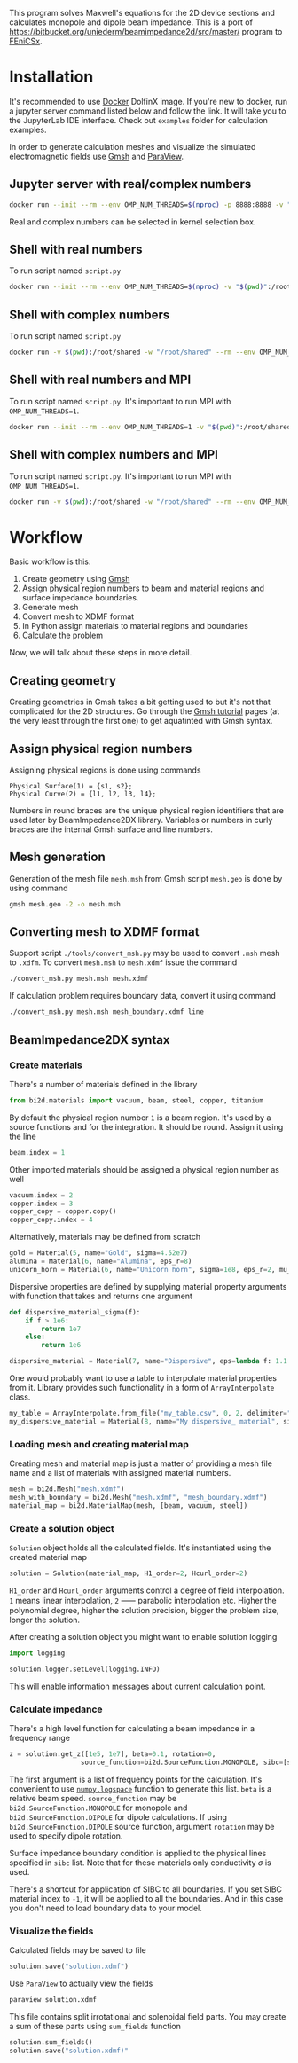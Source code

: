 This program solves Maxwell's equations for the 2D device sections and calculates monopole and dipole beam impedance.
This is a port of <https://bitbucket.org/uniederm/beamimpedance2d/src/master/> program to [FEniCSx](https://fenicsproject.org/).

# Installation

It's recommended to use [Docker](https://www.docker.com/) DolfinX image.
If you're new to docker, run a jupyter server command listed below and follow the link. It will take you to the JupyterLab IDE interface.
Check out `examples` folder for calculation examples.

In order to generate calculation meshes and visualize the simulated electromagnetic fields use
[Gmsh](https://gmsh.info/) and [ParaView](https://www.paraview.org/).

## Jupyter server with real/complex numbers
```bash
docker run --init --rm --env OMP_NUM_THREADS=$(nproc) -p 8888:8888 -v "$(pwd)":/root/shared -w /root/shared dolfinx/lab
```

Real and complex numbers can be selected in kernel selection box.

## Shell with real numbers
To run script named `script.py`
```bash
docker run --init --rm --env OMP_NUM_THREADS=$(nproc) -v "$(pwd)":/root/shared -w /root/shared dolfinx/dolfinx python3 script.py
```

## Shell with complex numbers
To run script named `script.py`
```bash
docker run -v $(pwd):/root/shared -w "/root/shared" --rm --env OMP_NUM_THREADS=$(nproc) --env LD_LIBRARY_PATH=/usr/local/dolfinx-complex/lib --env PATH=/usr/local/dolfinx-complex/bin:/usr/local/gmsh-4.6.0-Linux64-sdk/bin:/usr/local/sbin:/usr/local/bin:/usr/sbin:/usr/bin:/sbin:/bin --env PKG_CONFIG_PATH=/usr/local/dolfinx-complex/lib/pkgconfig --env PETSC_ARCH=linux-gnu-complex-32 --env PYTHONPATH=/usr/local/dolfinx-complex/lib/python3.8/dist-packages dolfinx/dolfinx python3 script.py
```

## Shell with real numbers and MPI
To run script named `script.py`. It's important to run MPI with `OMP_NUM_THREADS=1`.
```bash
docker run --init --rm --env OMP_NUM_THREADS=1 -v "$(pwd)":/root/shared -w /root/shared dolfinx/dolfinx mpirun --host localhost:$(nproc) -n $(nproc) python3 script.py
```

## Shell with complex numbers and MPI
To run script named `script.py`. It's important to run MPI with `OMP_NUM_THREADS=1`.
```bash
docker run -v $(pwd):/root/shared -w "/root/shared" --rm --env OMP_NUM_THREADS=1 --env LD_LIBRARY_PATH=/usr/local/dolfinx-complex/lib --env PATH=/usr/local/dolfinx-complex/bin:/usr/local/gmsh-4.6.0-Linux64-sdk/bin:/usr/local/sbin:/usr/local/bin:/usr/sbin:/usr/bin:/sbin:/bin --env PKG_CONFIG_PATH=/usr/local/dolfinx-complex/lib/pkgconfig --env PETSC_ARCH=linux-gnu-complex-32 --env PYTHONPATH=/usr/local/dolfinx-complex/lib/python3.8/dist-packages dolfinx/dolfinx mpirun --host localhost:$(nproc) -n $(nproc) python3 script.py
```

# Workflow

Basic workflow is this:
1. Create geometry using [Gmsh](https://gmsh.info/)
1. Assign [physical region](https://gmsh.info/doc/texinfo/gmsh.html#t1) numbers to beam and material regions and surface
   impedance boundaries.
1. Generate mesh
1. Convert mesh to XDMF format
1. In Python assign materials to material regions and boundaries
1. Calculate the problem

Now, we will talk about these steps in more detail.

## Creating geometry

Creating geometries in Gmsh takes a bit getting used to but it's not that complicated for the 2D structures.
Go through the [Gmsh tutorial](https://gmsh.info/doc/texinfo/gmsh.html#Tutorial) pages (at the very least through the
first one) to get aquatinted with Gmsh syntax.

## Assign physical region numbers

Assigning physical regions is done using commands
```gmsh
Physical Surface(1) = {s1, s2};
Physical Curve(2) = {l1, l2, l3, l4};
```
Numbers in round braces are the unique physical region identifiers that are used later by BeamImpedance2DX library.
Variables or numbers in curly braces are the internal Gmsh surface and line numbers.

## Mesh generation

Generation of the mesh file `mesh.msh` from Gmsh script `mesh.geo` is done by using command
```bash
gmsh mesh.geo -2 -o mesh.msh
```

## Converting mesh to XDMF format

Support script `./tools/convert_msh.py` may be used to convert `.msh` mesh to `.xdfm`.
To convert `mesh.msh` to `mesh.xdmf` issue the command
```bash
./convert_msh.py mesh.msh mesh.xdmf
```
If calculation problem requires boundary data, convert it using command
```bash
./convert_msh.py mesh.msh mesh_boundary.xdmf line
```

## BeamImpedance2DX syntax

### Create materials

There's a number of materials defined in the library
```python
from bi2d.materials import vacuum, beam, steel, copper, titanium
```

By default the physical region number `1` is a beam region. It's used by a source functions and for the integration.
It should be round. Assign it using the line
```python
beam.index = 1
```
Other imported materials should be assigned a physical region number as well
```python
vacuum.index = 2
copper.index = 3
copper_copy = copper.copy()
copper_copy.index = 4
```
Alternatively, materials may be defined from scratch
```python
gold = Material(5, name="Gold", sigma=4.52e7)
alumina = Material(6, name="Alumina", eps_r=8)
unicorn_horn = Material(6, name="Unicorn horn", sigma=1e8, eps_r=2, mu_r_re=0.1, mu_r_im=0.2)
```
Dispersive properties are defined by supplying material property arguments with function that takes and returns one argument
```python
def dispersive_material_sigma(f):
    if f > 1e6:
        return 1e7
    else:
        return 1e6

dispersive_material = Material(7, name="Dispersive", eps=lambda f: 1.1 * (f/1e8), sigma=dispersive_material_sigma)
```
One would probably want to use a table to interpolate material properties from it. Library provides such functionality
in a form of `ArrayInterpolate` class.
```python
my_table = ArrayInterpolate.from_file("my_table.csv", 0, 2, delimiter=",") # x=column 0, y=column 2
my_dispersive_material = Material(8, name="My dispersive_ material", sigma=my_table.interp)
```

### Loading mesh and creating material map

Creating mesh and material map is just a matter of providing a mesh file name and a list of materials with assigned
material numbers.
```python
mesh = bi2d.Mesh("mesh.xdmf")
mesh_with_boundary = bi2d.Mesh("mesh.xdmf", "mesh_boundary.xdmf")
material_map = bi2d.MaterialMap(mesh, [beam, vacuum, steel])
```

### Create a solution object

`Solution` object holds all the calculated fields. It's instantiated using the created material map
```python
solution = Solution(material_map, H1_order=2, Hcurl_order=2)
```

`H1_order` and `Hcurl_order` arguments control a degree of field interpolation. `1` means linear interpolation, `2` ⸺
parabolic interpolation etc.
Higher the polynomial degree, higher the solution precision, bigger the problem size, longer the solution.

After creating a solution object you might want to enable solution logging
```python
import logging

solution.logger.setLevel(logging.INFO)
```
This will enable information messages about current calculation point.

### Calculate impedance

There's a high level function for calculating a beam impedance in a frequency range
```python
z = solution.get_z([1e5, 1e7], beta=0.1, rotation=0,
                  source_function=bi2d.SourceFunction.MONOPOLE, sibc=[steel, copper, titanium])
```
The first argument is a list of frequency points for the calculation. It's convenient to use
[`numpy.logspace`](https://numpy.org/doc/stable/reference/generated/numpy.logspace.html?highlight=logspace#numpy.logspace)
function to generate this list.
`beta` is a relative beam speed.
`source_function` may be `bi2d.SourceFunction.MONOPOLE` for monopole and `bi2d.SourceFunction.DIPOLE` for
dipole calculations.
If using `bi2d.SourceFunction.DIPOLE` source function, argument `rotation` may be used to specify dipole rotation.

Surface impedance boundary condition is applied to the physical lines specified in `sibc` list.
Note that for these materials only conductivity $\sigma$ is used.

There's a shortcut for application of SIBC to all boundaries.
If you set SIBC material index to `-1`, it will be applied to all the boundaries. And in this case you don't need to
load boundary data to your model.

### Visualize the fields

Calculated fields may be saved to file
```python
solution.save("solution.xdmf")
```
Use `ParaView` to actually view the fields
```bash
paraview solution.xdmf
```
This file contains split irrotational and solenoidal field parts. You may create a sum of these parts using `sum_fields`
function
```python
solution.sum_fields()
solution.save("solution.xdmf)"
```
